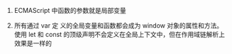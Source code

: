1. ECMAScript 中函数的参数就是局部变量

2. 所有通过 var 定 义的全局变量和函数都会成为 window 对象的属性和方法。使用 let 和 const 的顶级声明不会定义在全局上下文中，但在作用域链解析上效果是一样的

   
